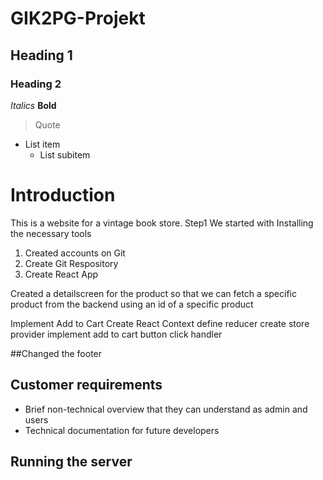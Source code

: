 # GIK2PG-Projekt
## Heading 1
### Heading 2
*Italics*
**Bold**
> Quote
* List item
  * List subitem

# Introduction
This is a website for a vintage book store.
Step1
We started with Installing the necessary tools
 1. Created accounts on Git 
 2. Create Git Respository
 3. Create React App 



 Created a detailscreen for the product so that we can fetch a specific product from the backend using an id of a specific product 

 Implement Add to Cart 
 Create React Context 
 define reducer 
 create store provider 
 implement add to cart  button click handler

  ##Changed the footer 

## Customer requirements
  * Brief non-technical overview that they can understand as admin and users
  * Technical documentation for future developers

## Running the server

